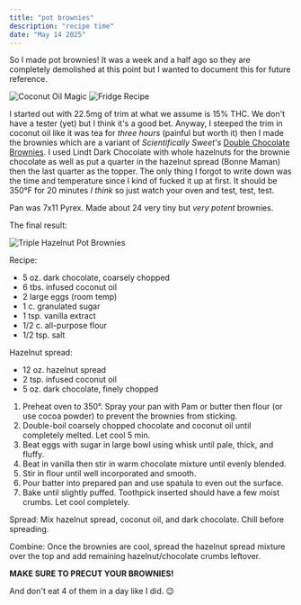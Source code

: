 ```yaml
---
title: "pot brownies"
description: "recipe time"
date: "May 14 2025"
---
```

So I made pot brownies! It was a week and a half ago so they are completely demolished at this point but I wanted to document this for future reference.

![Coconut Oil Magic](/static/2025/05/pot-brownies/oil.jpeg)
![Fridge Recipe](/static/2025/05/pot-brownies/fridge_recipe.jpeg)

I started out with 22.5mg of trim at what we assume is 15% THC. We don't have a tester (yet) but I think it's a good bet. Anyway, I steeped the trim in coconut oil like it was tea for _three hours_ (painful but worth it) then I made the brownies which are a variant of _Scientifically Sweet's_ [Double Chocolate Brownies](https://scientificallysweet.com/double-chocolate-brownies/). I used Lindt Dark Chocolate with whole hazelnuts for the brownie chocolate as well as put a quarter in the hazelnut spread (Bonne Maman) then the last quarter as the topper. The only thing I forgot to write down was the time and temperature since I kind of fucked it up at first. It should be 350°F for 20 minutes _I think_ so just watch your oven and test, test, test.

Pan was 7x11 Pyrex. Made about 24 very tiny but _very potent_ brownies.

The final result:

![Triple Hazelnut Pot Brownies](/static/2025/05/pot-brownies/brownies.jpeg)

Recipe:
- 5 oz. dark chocolate, coarsely chopped
- 6 tbs. infused coconut oil
- 2 large eggs (room temp)
- 1 c. granulated sugar
- 1 tsp. vanilla extract
- 1/2 c. all-purpose flour
- 1/2 tsp. salt

Hazelnut spread:
- 12 oz. hazelnut spread
- 2 tsp. infused coconut oil
- 5 oz. dark chocolate, finely chopped

1. Preheat oven to 350°. Spray your pan with Pam or butter then flour (or use cocoa powder) to prevent the brownies from sticking.
2. Double-boil coarsely chopped chocolate and coconut oil until completely melted. Let cool 5 min.
3. Beat eggs with sugar in large bowl using whisk until pale, thick, and fluffy.
4. Beat in vanilla then stir in warm chocolate mixture until evenly blended.
5. Stir in flour until well incorporated and smooth.
6. Pour batter into prepared pan and use spatula to even out the surface.
7. Bake until slightly puffed. Toothpick inserted should have a few moist crumbs. Let cool completely.

Spread:
Mix hazelnut spread, coconut oil, and dark chocolate. Chill before spreading.

Combine:
Once the brownies are cool, spread the hazelnut spread mixture over the top and add remaining hazelnut/chocolate crumbs leftover.

**MAKE SURE TO PRECUT YOUR BROWNIES!**

And don't eat 4 of them in a day like I did. 😉
